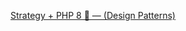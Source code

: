 [Strategy + PHP 8 🐘 — (Design Patterns)](https://medium.com/mestredev/strategy-in-php-8-design-patterns-2044e5ef54ed)

